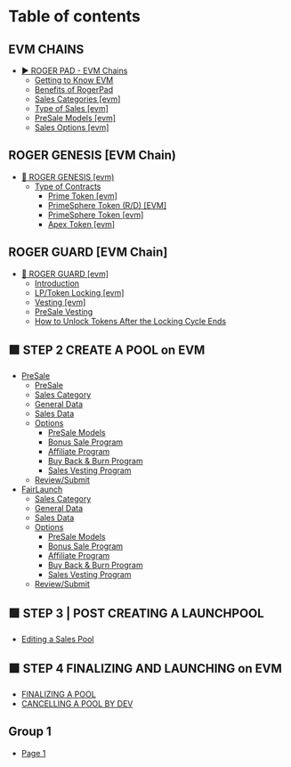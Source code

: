 # Table of contents

## EVM CHAINS

* [▶️ ROGER PAD - EVM Chains](README.md)
  * [Getting to Know EVM](evm-chains/roger-pad-evm-chains/getting-to-know-evm.md)
  * [Benefits of RogerPad](evm-chains/roger-pad-evm-chains/benefits-of-rogerpad.md)
  * [Sales Categories \[evm\]](evm-chains/roger-pad-evm-chains/sales-categories-evm.md)
  * [Type of Sales \[evm\]](evm-chains/roger-pad-evm-chains/type-of-sales-evm.md)
  * [PreSale Models \[evm\]](evm-chains/roger-pad-evm-chains/presale-models-evm.md)
  * [Sales Options \[evm\]](evm-chains/roger-pad-evm-chains/sales-options-evm.md)

## ROGER GENESIS \[EVM Chain)

* [🐴 ROGER GENESIS \[evm)](roger-genesis-evm-chain/roger-genesis-evm/README.md)
  * [Type of Contracts](roger-genesis-evm-chain/roger-genesis-evm/type-of-contracts/README.md)
    * [Prime Token \[evm\]](roger-genesis-evm-chain/roger-genesis-evm/type-of-contracts/prime-token-evm.md)
    * [PrimeSphere Token  (R/D) \[EVM\]](roger-genesis-evm-chain/roger-genesis-evm/type-of-contracts/primesphere-token-r-d-evm.md)
    * [PrimeSphere Token \[evm\]](roger-genesis-evm-chain/roger-genesis-evm/type-of-contracts/primesphere-token-evm.md)
    * [Apex Token \[evm\]](roger-genesis-evm-chain/roger-genesis-evm/type-of-contracts/apex-token-evm.md)

## ROGER GUARD \[EVM Chain]

* [🛅 ROGER GUARD \[evm\]](roger-guard-evm-chain/roger-guard-evm/README.md)
  * [Introduction](roger-guard-evm-chain/roger-guard-evm/introduction.md)
  * [LP/Token Locking \[evm\]](roger-guard-evm-chain/roger-guard-evm/lp-token-locking-evm.md)
  * [Vesting \[evm\]](roger-guard-evm-chain/roger-guard-evm/vesting-evm.md)
  * [PreSale Vesting](roger-guard-evm-chain/roger-guard-evm/presale-vesting.md)
  * [How to Unlock Tokens After the Locking Cycle Ends](roger-guard-evm-chain/roger-guard-evm/how-to-unlock-tokens-after-the-locking-cycle-ends.md)

## 🟪 STEP 2 CREATE A POOL on EVM

* [PreSale](step-2-create-a-pool-on-evm/presale/README.md)
  * [PreSale](step-2-create-a-pool-on-evm/presale/presale.md)
  * [Sales Category](step-2-create-a-pool-on-evm/presale/sales-category.md)
  * [General Data](step-2-create-a-pool-on-evm/presale/general-data.md)
  * [Sales Data](step-2-create-a-pool-on-evm/presale/sales-data.md)
  * [Options](step-2-create-a-pool-on-evm/presale/options/README.md)
    * [PreSale Models](step-2-create-a-pool-on-evm/presale/options/presale-models.md)
    * [Bonus Sale Program](step-2-create-a-pool-on-evm/presale/options/bonus-sale-program.md)
    * [Affiliate Program](step-2-create-a-pool-on-evm/presale/options/affiliate-program.md)
    * [Buy Back & Burn Program](step-2-create-a-pool-on-evm/presale/options/buy-back-and-burn-program.md)
    * [Sales Vesting Program](step-2-create-a-pool-on-evm/presale/options/sales-vesting-program.md)
  * [Review/Submit](step-2-create-a-pool-on-evm/presale/review-submit.md)
* [FairLaunch](step-2-create-a-pool-on-evm/fairlaunch/README.md)
  * [Sales Category](step-2-create-a-pool-on-evm/fairlaunch/sales-category.md)
  * [General Data](step-2-create-a-pool-on-evm/fairlaunch/general-data.md)
  * [Sales Data](step-2-create-a-pool-on-evm/fairlaunch/sales-data.md)
  * [Options](step-2-create-a-pool-on-evm/fairlaunch/options/README.md)
    * [PreSale Models](step-2-create-a-pool-on-evm/fairlaunch/options/presale-models.md)
    * [Bonus Sale Program](step-2-create-a-pool-on-evm/fairlaunch/options/bonus-sale-program.md)
    * [Affiliate Program](step-2-create-a-pool-on-evm/fairlaunch/options/affiliate-program.md)
    * [Buy Back & Burn Program](step-2-create-a-pool-on-evm/fairlaunch/options/buy-back-and-burn-program.md)
    * [Sales Vesting Program](step-2-create-a-pool-on-evm/fairlaunch/options/sales-vesting-program.md)
  * [Review/Submit](step-2-create-a-pool-on-evm/fairlaunch/review-submit.md)

## 🟩 STEP 3 | POST CREATING A LAUNCHPOOL

* [Editing a Sales Pool](step-3-or-post-creating-a-launchpool/editing-a-sales-pool.md)

## 🟧 STEP 4 FINALIZING AND LAUNCHING on EVM

* [FINALIZING A POOL](step-4-finalizing-and-launching-on-evm/finalizing-a-pool.md)
* [CANCELLING A POOL BY DEV](step-4-finalizing-and-launching-on-evm/cancelling-a-pool-by-dev.md)

## Group 1

* [Page 1](group-1/page-1.md)
